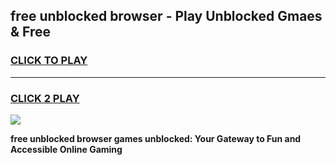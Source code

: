 
## free unblocked browser - Play Unblocked Gmaes & Free
<h3>
<a href="https://news.freeplayer.one?title=free_unblocked_browser&ref=23F">CLICK TO PLAY</a></h3>
<hr>

<h3>
<a href="https://news.freeplayer.one?title=free_unblocked_browser&ref=23F">CLICK 2 PLAY</a>
  
</h3>

<a href="https://news.freeplayer.one?title=free_unblocked_browser&ref=23F/"><img src="https://clearcache.store/games.png"></a>


**free unblocked browser games unblocked: Your Gateway to Fun and Accessible Online Gaming**
